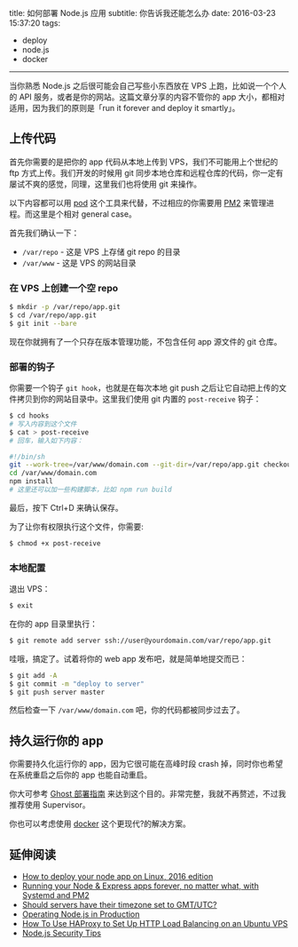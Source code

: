 title: 如何部署 Node.js 应用
subtitle: 你告诉我还能怎么办
date: 2016-03-23 15:37:20
tags:
  - deploy
  - node.js
  - docker
---

当你熟悉 Node.js 之后很可能会自己写些小东西放在 VPS 上跑，比如说一个个人的 API 服务，或者是你的网站。这篇文章分享的内容不管你的 app 大小，都相对适用，因为我们的原则是「run it forever and deploy it smartly」。


## 上传代码

首先你需要的是把你的 app 代码从本地上传到 VPS，我们不可能用上个世纪的 ftp 方式上传。我们开发的时候用 git 同步本地仓库和远程仓库的代码，你一定有屡试不爽的感觉，同理，这里我们也将使用 git 来操作。

以下内容都可以用 [pod](https://github.com/yyx990803/pod) 这个工具来代替，不过相应的你需要用 [PM2](https://github.com/Unitech/pm2) 来管理进程。而这里是个相对 general case。

首先我们确认一下：

- `/var/repo` - 这是 VPS 上存储 git repo 的目录
- `/var/www` - 这是 VPS 的网站目录

### 在 VPS 上创建一个空 repo

```bash
$ mkdir -p /var/repo/app.git
$ cd /var/repo/app.git
$ git init --bare
```

现在你就拥有了一个只存在版本管理功能，不包含任何 app 源文件的 git 仓库。

### 部署的钩子

你需要一个钩子 `git hook`，也就是在每次本地 git push 之后让它自动把上传的文件拷贝到你的网站目录中。这里我们使用 git 内置的 `post-receive` 钩子：

```bash
$ cd hooks
# 写入内容到这个文件
$ cat > post-receive
# 回车，输入如下内容：
```

```bash
#!/bin/sh
git --work-tree=/var/www/domain.com --git-dir=/var/repo/app.git checkout -f
cd /var/www/domain.com
npm install
# 这里还可以加一些构建脚本，比如 npm run build
```

最后，按下 Ctrl+D 来确认保存。

为了让你有权限执行这个文件，你需要:

```bash
$ chmod +x post-receive
```

### 本地配置

退出 VPS：

```bash
$ exit
```

在你的 app 目录里执行：

```bash
$ git remote add server ssh://user@yourdomain.com/var/repo/app.git
```

哇哦，搞定了。试着将你的 web app 发布吧，就是简单地提交而已：

```bash
$ git add -A
$ git commit -m "deploy to server"
$ git push server master
```

然后检查一下 `/var/www/domain.com` 吧，你的代码都被同步过去了。

## 持久运行你的 app

你需要持久化运行你的 app，因为它很可能在高峰时段 crash 掉，同时你也希望在系统重启之后你的 app 也能自动重启。

你大可参考 [Ghost 部署指南](http://support.ghost.org/deploying-ghost/#making-ghost-run-forever) 来达到这个目的。非常完整，我就不再赘述，不过我推荐使用 Supervisor。

你也可以考虑使用 [docker](https://nodejs.org/en/docs/guides/nodejs-docker-webapp/) 这个更现代?的解决方案。

## 延伸阅读

- [How to deploy your node app on Linux, 2016 edition](https://certsimple.com/blog/deploy-node-on-linux)
- [Running your Node & Express apps forever, no matter what, with Systemd and PM2](https://www.terlici.com/2015/06/20/running-node-forever.html)
- [Should servers have their timezone set to GMT/UTC?](http://serverfault.com/questions/191331/should-servers-have-their-timezone-set-to-gmt-utc)
- [Operating Node.js in Production](https://blog.risingstack.com/operating-node-in-production/)
- [How To Use HAProxy to Set Up HTTP Load Balancing on an Ubuntu VPS](https://www.digitalocean.com/community/tutorials/how-to-use-haproxy-to-set-up-http-load-balancing-on-an-ubuntu-vps)
- [Node.js Security Tips](https://blog.risingstack.com/node-js-security-tips/)
